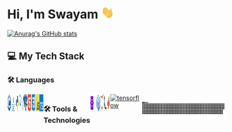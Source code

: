 # Hi, I'm Swayam <img src="https://raw.githubusercontent.com/danBamikiya/danBamikiya/main/wave.gif" width="30">
[![Anurag's GitHub stats](https://github-readme-stats.vercel.app/api?username=sway4em)](https://github.com/anuraghazra/github-readme-stats)
## 💻 My Tech Stack
### 🛠️ Languages
<div style="display: flex;">
  <a href="https://www.cprogramming.com/" target="_blank"><img src="https://raw.githubusercontent.com/devicons/devicon/master/icons/c/c-original.svg" alt="C" width="40" height="40"/></a>
  <a href="https://www.java.com/" target="_blank"><img src="https://raw.githubusercontent.com/devicons/devicon/master/icons/java/java-original.svg" alt="JAVA" width="40" height="40"/></a>
  <a href="https://www.python.org/" target="_blank"><img src="https://raw.githubusercontent.com/devicons/devicon/master/icons/python/python-original.svg" alt="PYTHON" width="40" height="40"/></a>
  <a href="https://www.mysql.com/" target="_blank"><img src="https://raw.githubusercontent.com/devicons/devicon/master/icons/mysql/mysql-original.svg" alt="MySQL" width="40" height="40"/></a>
  <a href="https://www.postgresql.org/" target="_blank"><img src="https://raw.githubusercontent.com/devicons/devicon/master/icons/postgresql/postgresql-original.svg" alt="postgresql" width="40" height="40"/></a>
  <a href="https://developer.mozilla.org/en-US/docs/Glossary/HTML5" target="_blank"><img src="https://raw.githubusercontent.com/devicons/devicon/master/icons/html5/html5-original.svg" alt="HTML5" width="40" height="40"/></a>
  <a href="https://developer.mozilla.org/en-US/docs/Web/CSS" target="_blank"><img src="https://raw.githubusercontent.com/devicons/devicon/master/icons/css3/css3-original.svg" alt="CSS3" width="40" height="40"/></a>
  <a href="https://www.javascript.com/" target="_blank"><img src="https://raw.githubusercontent.com/devicons/devicon/master/icons/javascript/javascript-original.svg" alt="javascript" width="40" height="40"/></a>
  <a href="https://www.typescriptlang.org/" target="_blank"><img src="https://raw.githubusercontent.com/devicons/devicon/master/icons/typescript/typescript-original.svg" alt="typescript" width="40" height="40"/></a>
  
### 🛠️ Tools & Technologies
<div style="display: flex;">
  <a href="https://www.getbootstrap.com/" target="_blank"><img src="https://raw.githubusercontent.com/devicons/devicon/master/icons/bootstrap/bootstrap-original.svg" alt="bootstrap" width="40" height="40"/></a>
  <a href="https://pandas.pydata.org/" target="_blank"><img src="https://raw.githubusercontent.com/devicons/devicon/master/icons/pandas/pandas-original.svg" alt="pandas" width="40" height="40"/></a>
  <a href="https://numpy.org/" target="_blank"><img src="https://raw.githubusercontent.com/devicons/devicon/master/icons/numpy/numpy-original.svg" alt="numpy" width="40" height="40"/></a>
  <a href="https://jupyter.org/" target="_blank"><img src="https://raw.githubusercontent.com/devicons/devicon/master/icons/jupyter/jupyter-original.svg" alt="jupyter" width="40" height="40"/></a>
  <a href="https://flask.palletsprojects.com/en/2.2.x/" target="_blank"><img src="https://raw.githubusercontent.com/devicons/devicon/master/icons/flask/flask-original.svg" alt="flask" width="40" height="40"/></a>
  <a href="https://www.mathworks.com/products/matlab.html" target="_blank"><img src="https://raw.githubusercontent.com/devicons/devicon/master/icons/matlab/matlab-original.svg" alt="matlab" width="40" height="40"/></a>
  <a href="https://www.tensorflow.org/" target="_blank"><img src="https://cdn.jsdelivr.net/gh/devicons/devicon/icons/tensorflow/tensorflow-original.svg" width="40" height="40" alt="tensorflow" />
</a>
  
![Contribution Snake](https://github.com/sway4em/sway4em/blob/output/github-contribution-grid-snake-dark.svg)

